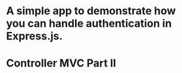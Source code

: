 #  A simple app to demonstrate how you can handle authentication in Express.js. 
# Controller MVC Part II
